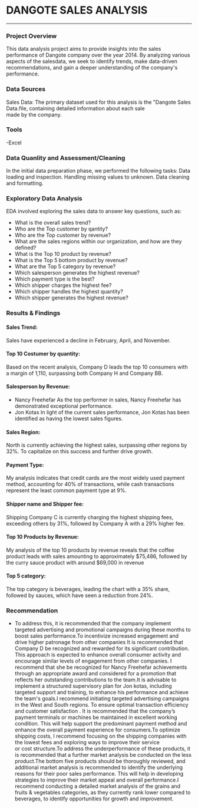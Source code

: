 # DANGOTE SALES ANALYSIS 
---
### Project Overview 

This data analysis project aims to provide insights into the sales performance of Dangote company over the year 2014. By analyzing various aspects of the salesdata, we seek to identify trends, make data-driven recommendations, and gain a deeper understanding of the company's performance.

### Data Sources 

Sales Data: The primary dataset used for this analysis is the "Dangote Sales Data.file, containing detailed information about each sale made by the company.

### Tools
-Excel 

### Data Quanlity and Assessment/Cleaning 

In the initial data preparation phase, we performed the following tasks:
Data loading and inspection.
Handling missing values to unknown.
Data cleaning and formatting.

### Exploratory Data Analysis 

EDA involved exploring the sales data to answer key questions, such as:

- What is the overall sales trend?
- Who are the Top customer by qantity?
- Who are the Top customer by revenue?
- What are the sales regions within our organization, and how are they defined?
- What is the Top 10 product by revenue?
- What is the Top 5 bottom product by revenue?
- What are the Top 5 category by revenue?
- Which salesperson generates the highest revenue?
- Which payment type is the best?
- Which shipper charges the highest fee?
- Which shipper handles the highest quantity?
- Which shipper generates the highest revenue?

### Results & Findings 

#### Sales Trend:
 Sales have experienced a decline in February, April, and November.
#### Top 10 Costumer by quantity:
Based on the recent analysis, Company D leads the top 10 consumers with a margin of 1,110, surpassing both Company H and Company BB.
#### Salesperson by Revenue:
- Nancy Freehefar As the top performer in sales, Nancy Freehefar has demonstrated exceptional performance.
- Jon Kotas In light of the current sales performance, Jon Kotas has been identified as having the lowest sales figures.
#### Sales Region:
North is currently achieving the highest sales, surpassing other regions by 32%. To capitalize on this success and further drive growth.
#### Payment Type:
My analysis indicates that credit cards are the most widely used payment method, accounting for 40% of transactions, while cash transactions represent the least common payment type at 9%. 
#### Shipper name and Shipper fee:
Shipping Company C is currently charging the highest shipping fees, exceeding others by 31%, followed by Company A with a 29% higher fee.
#### Top 10 Products by Revenue:
My analysis of the top 10 products by revenue reveals that the coffee product leads with sales amounting to approximately $75,486, followed by the curry sauce product with around $69,000 in revenue
#### Top 5 category:
The top category is beverages, leading the chart with a 35% share, followed by sauces, which have seen a reduction from 24%. 

### Recommendation
- To address this, it is recommended that the company implement targeted advertising and promotional campaigns during these months to boost sales performance.To incentivize increased engagement and drive higher patronage from other companies It is recommended that Company D be recognized and rewarded for its significant contribution. This approach is expected to enhance overall consumer activity and encourage similar levels of engagement from other companies. I recommend that she be recognized for Nancy Freehefar achievements through an appropriate award and considered for a promotion that reflects her outstanding contributions to the team.It is advisable to implement a structured supervisory plan for Jon kotas, including targeted support and training, to enhance his performance and achieve the team's goals.I recommend initiating targeted advertising campaigns in the West and South regions. To ensure optimal transaction efficiency and customer satisfaction . It is recommended that the company’s payment terminals or machines be maintained in excellent working condition. This will help support the predominant payment method and enhance the overall payment experience for consumers.To optimize shipping costs, I recommend focusing on the shipping companies with the lowest fees and exploring ways to improve their service or cost structure.To address the underperformance of these products, it is recommended that a further market analysis be conducted on the less product.The bottom five products should be thoroughly reviewed, and additional market analysis is recommended to identify the underlying reasons for their poor sales performance. This will help in developing strategies to improve their market appeal and overall performance.I recommend conducting a detailed market analysis of the grains and fruits & vegetables categories, as they currently rank lower compared to beverages, to identify opportunities for growth and improvement.


































